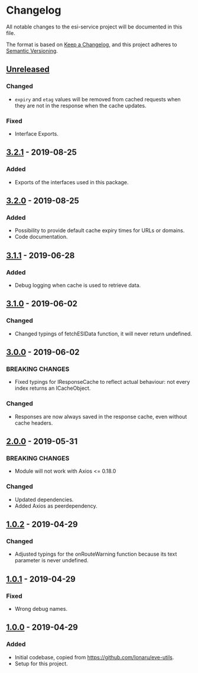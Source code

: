 # Changelog
All notable changes to the esi-service project will be documented in this file.

The format is based on [Keep a Changelog](https://keepachangelog.com/en/1.0.0/),
and this project adheres to [Semantic Versioning](https://semver.org/spec/v2.0.0.html).

## [Unreleased]
### Changed
- `expiry` and `etag` values will be removed from cached requests when they are not in the response when the cache updates. 

### Fixed
- Interface Exports.

## [3.2.1] - 2019-08-25
### Added
- Exports of the interfaces used in this package.

## [3.2.0] - 2019-08-25
### Added
- Possibility to provide default cache expiry times for URLs or domains.
- Code documentation. 

## [3.1.1] - 2019-06-28
### Added
- Debug logging when cache is used to retrieve data.

## [3.1.0] - 2019-06-02
### Changed
- Changed typings of fetchESIData function, it will never return undefined. 

## [3.0.0] - 2019-06-02
### BREAKING CHANGES
- Fixed typings for IResponseCache to reflect actual behaviour: not every index returns an ICacheObject.

### Changed
- Responses are now always saved in the response cache, even without cache headers.

## [2.0.0] - 2019-05-31
### BREAKING CHANGES
- Module will not work with Axios <= 0.18.0

### Changed
- Updated dependencies.
- Added Axios as peerdependency.

## [1.0.2] - 2019-04-29
### Changed
- Adjusted typings for the onRouteWarning function because its text parameter is never undefined.

## [1.0.1] - 2019-04-29
### Fixed
- Wrong debug names.

## [1.0.0] - 2019-04-29
### Added
- Initial codebase, copied from <https://github.com/Ionaru/eve-utils>.
- Setup for this project.

[Unreleased]: https://github.com/Ionaru/esi-service/compare/3.2.1...HEAD
[3.2.1]: https://github.com/Ionaru/esi-service/compare/3.2.0...3.2.1
[3.2.0]: https://github.com/Ionaru/esi-service/compare/3.1.1...3.2.0
[3.1.1]: https://github.com/Ionaru/esi-service/compare/3.1.0...3.1.1
[3.1.0]: https://github.com/Ionaru/esi-service/compare/3.0.0...3.1.0
[3.0.0]: https://github.com/Ionaru/esi-service/compare/2.0.0...3.0.0
[2.0.0]: https://github.com/Ionaru/esi-service/compare/1.0.2...2.0.0
[1.0.2]: https://github.com/Ionaru/esi-service/compare/1.0.1...1.0.2
[1.0.1]: https://github.com/Ionaru/esi-service/compare/1.0.0...1.0.1
[1.0.0]: https://github.com/Ionaru/esi-service/compare/7d031b0...1.0.0
